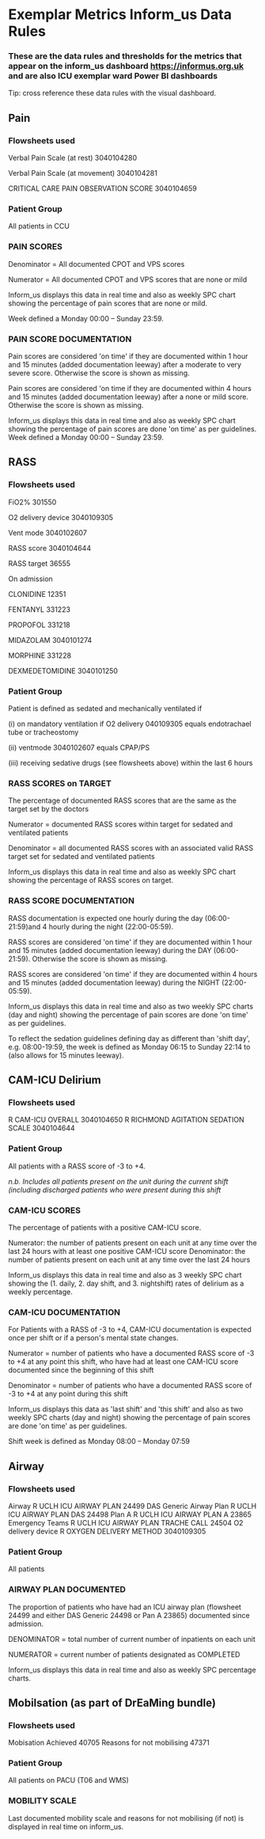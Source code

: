 # Exemplar Metrics Inform_us Data Rules

### These are the data rules and thresholds for the metrics that appear on the inform_us dashboard https://informus.org.uk and are also ICU exemplar ward Power BI dashboards

Tip: cross reference these data rules with the visual dashboard. 

## Pain 

### Flowsheets used 

Verbal Pain Scale (at rest)	3040104280

Verbal Pain Scale (at movement)	3040104281

CRITICAL CARE PAIN OBSERVATION SCORE	3040104659

### Patient Group

All patients in CCU

### PAIN SCORES

Denominator = All documented CPOT and VPS scores

Numerator = All documented CPOT and VPS scores that are none or mild

Inform_us displays this data in real time and also as weekly SPC chart showing the percentage of pain scores that are none or mild. 

Week defined a Monday 00:00 – Sunday 23:59.

### PAIN SCORE DOCUMENTATION 


Pain scores are considered 'on time' if they are documented within 1 hour and 15 minutes (added documentation leeway) after a moderate to very severe score. Otherwise the score is shown as missing. 

Pain scores are considered 'on time if they are documented within 4 hours and 15 minutes (added documentation leeway) after a none or mild score. Otherwise the score is shown as missing. 

Inform_us displays this data in real time and also as weekly SPC chart showing the percentage of pain scores are done 'on time' as per guidelines. 
Week defined a Monday 00:00 – Sunday 23:59.

## RASS 

### Flowsheets used


FiO2%	301550	

O2 delivery device	3040109305

Vent mode	3040102607

RASS score	3040104644

RASS target	36555

On admission

CLONIDINE	12351

FENTANYL	331223

PROPOFOL	331218	

MIDAZOLAM	3040101274

MORPHINE	331228

DEXMEDETOMIDINE	3040101250

### Patient Group

Patient is defined as sedated and mechanically ventilated if 

(i) on mandatory ventilation if O2 delivery 040109305 equals endotrachael tube or tracheostomy

(ii) ventmode 3040102607 equals CPAP/PS 

(iii) receiving sedative drugs (see flowsheets above) within the last 6 hours 


### RASS SCORES on TARGET

The percentage of documented RASS scores that are the same as the target set by the doctors

Numerator = documented RASS scores within target for sedated and ventilated patients 

Denominator = all documented RASS scores with an associated valid RASS target set for sedated and ventilated patients 

Inform_us displays this data in real time and also as weekly SPC chart showing the percentage of  RASS scores on target. 


### RASS SCORE DOCUMENTATION 

RASS documentation is expected one hourly during the day (06:00-21:59)and 4 hourly during the night (22:00-05:59).

RASS scores are considered 'on time' if they are documented within 1 hour and 15 minutes (added documentation leeway) during the DAY (06:00-21:59).  Otherwise the score is shown as missing. 

RASS scores are considered 'on time' if they are documented within 4 hours and 15 minutes (added documentation leeway) during the  NIGHT (22:00-05:59).  

Inform_us displays this data in real time and also as two weekly SPC charts (day and night) showing the percentage of pain scores are done 'on time' as per guidelines. 

To reflect the sedation guidelines defining day as different than 'shift day', e.g. 08:00-19:59, the week is defined as Monday 06:15 to Sunday 22:14 to (also allows for 15 minutes leeway). 


## CAM-ICU Delirium

### Flowsheets used

R CAM-ICU OVERALL	3040104650
R RICHMOND AGITATION SEDATION SCALE	3040104644

### Patient Group

All patients with a RASS score of -3 to +4. 

*n.b. Includes all patients present on the unit during the current shift (including discharged patients who were present during this shift* 


### CAM-ICU SCORES

The percentage of patients with a positive CAM-ICU score. 

Numerator: the number of patients present on each unit at any time over the last 24 hours with at least one positive CAM-ICU score
Denominator: the number of patients present on each unit at any time over the last 24 hours

Inform_us displays this data in real time and also as 3 weekly SPC chart showing the (1. daily, 2. day shift, and 3. nightshift) rates of delirium as a weekly percentage. 

### CAM-ICU DOCUMENTATION

For Patients with a RASS of -3 to +4, CAM-ICU documentation is expected once per shift or if a person's mental state changes. 


Numerator = number of patients who have a documented RASS score of -3 to +4 at any point this shift, who have had at least one CAM-ICU score documented since the beginning of this shift

Denominator = number of patients who have a documented RASS score of -3 to +4 at any point during this shift


Inform_us displays this data as 'last shift' and 'this shift' and also as two weekly SPC charts (day and night) showing the percentage of pain scores are done 'on time' as per guidelines. 

Shift week is defined as Monday 08:00 – Monday 07:59

## Airway

### Flowsheets used

Airway	R UCLH ICU AIRWAY PLAN 24499
DAS Generic Airway Plan	R UCLH ICU AIRWAY PLAN DAS 24498
Plan A	R UCLH ICU AIRWAY PLAN A 23865
Emergency Teams	R UCLH ICU AIRWAY PLAN TRACHE CALL 24504
O2 delivery device	R OXYGEN DELIVERY METHOD 3040109305

### Patient Group

All patients

### AIRWAY PLAN DOCUMENTED

The proportion of patients who have had an ICU airway plan (flowsheet 24499 and either DAS Generic 24498 or Pan A 23865) documented since admission.

DENOMINATOR = total number of current number of inpatients on each unit 

NUMERATOR = current number of patients designated as COMPLETED 

Inform_us displays this data in real time and also as weekly SPC percentage charts. 



## Mobilsation (as part of DrEaMing bundle)


### Flowsheets used

Mobisation Achieved	40705
Reasons for not mobilising	47371

### Patient Group

All patients on PACU (T06 and WMS) 

### MOBILITY SCALE

Last documented mobility scale and reasons for not mobilising (if not) is displayed in real time on inform_us. 






